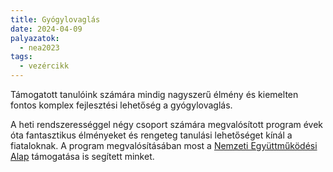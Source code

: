 ```yaml
---
title: Gyógylovaglás
date: 2024-04-09
palyazatok:
  - nea2023
tags:
  - vezércikk
---
```


Támogatott tanulóink számára mindig nagyszerű élmény és kiemelten fontos komplex fejlesztési lehetőség a gyógylovaglás.
<!--more-->

A heti rendszerességgel négy csoport számára megvalósított program évek óta fantasztikus élményeket és rengeteg tanulási lehetőséget kínál a fiataloknak. 
A program megvalósításában most a [Nemzeti Együttműködési Alap](https://civil.info.hu/nea/kezdolap/bemutatkozas/index.html) támogatása is segített minket.
